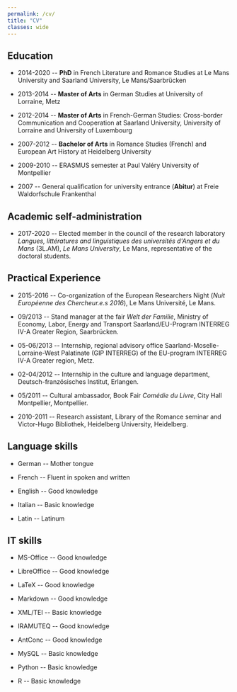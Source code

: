 ```yaml
---
permalink: /cv/
title: "CV"
classes: wide
---
```


## Education

* 2014-2020 -- **PhD** in French Literature and Romance Studies at Le Mans University and Saarland University, Le Mans/Saarbrücken

* 2013-2014 -- **Master of Arts** in German Studies at University of Lorraine, Metz

* 2012-2014 -- **Master of Arts** in French-German Studies: Cross-border Communication and Cooperation at Saarland University, University of Lorraine and University of Luxembourg

* 2007-2012 -- **Bachelor of Arts** in Romance Studies (French) and European Art History at Heidelberg University

* 2009-2010 -- ERASMUS semester at Paul Valéry University of Montpellier

* 2007 -- General qualification for university entrance (**Abitur**) at Freie Waldorfschule Frankenthal

## Academic self-administration

* 2017-2020 -- Elected member in the council of the research laboratory *Langues, littératures and linguistiques des universités d'Angers et du Mans* (3L.AM), *Le Mans University*, Le Mans, representative of the doctoral students.

## Practical Experience

* 2015-2016 -- Co-organization of the European Researchers Night (*Nuit Européenne des Chercheur.e.s 2016*), Le Mans Université, Le Mans.

* 09/2013 -- Stand manager at the fair *Welt der Familie*, Ministry of Economy, Labor, Energy and Transport Saarland/EU-Program INTERREG IV-A Greater Region, Saarbrücken.

* 05-06/2013 -- Internship, regional advisory office Saarland-Moselle-Lorraine-West Palatinate (GIP INTERREG) of the EU-program INTERREG IV-A Greater region, Metz.

* 02-04/2012 -- Internship in the culture and language department, Deutsch-französisches Institut, Erlangen.

* 05/2011 -- Cultural ambassador, Book Fair *Comédie du Livre*, City Hall Montpellier, Montpellier.

* 2010-2011 -- Research assistant, Library of the Romance seminar and Victor-Hugo Bibliothek, Heidelberg University, Heidelberg.

## Language skills

* German -- Mother tongue

* French -- Fluent in spoken and written

* English -- Good knowledge

* Italian -- Basic knowledge

* Latin -- Latinum

## IT skills

* MS-Office -- Good knowledge

* LibreOffice -- Good knowledge

* LaTeX -- Good knowledge

* Markdown -- Good knowledge

* XML/TEI -- Basic knowledge

* IRAMUTEQ -- Good knowledge

* AntConc -- Good knowledge

* MySQL -- Basic knowledge

* Python -- Basic knowledge

* R -- Basic knowledge
